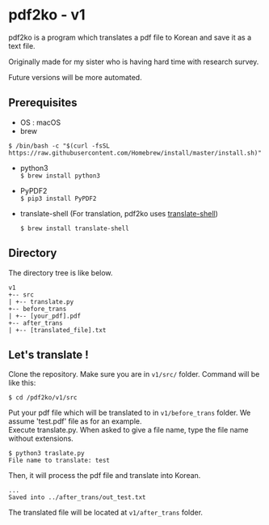 # pdf2ko - v1

pdf2ko is a program which translates a pdf file to Korean and save it as a text file. 

Originally made for my sister who is having hard time with research survey. 

Future versions will be more automated. 


## Prerequisites
- OS : macOS
- brew
```
$ /bin/bash -c "$(curl -fsSL https://raw.githubusercontent.com/Homebrew/install/master/install.sh)"
```
- python3  
``$ brew install python3``
- PyPDF2  
  ``$ pip3 install PyPDF2`` 
- translate-shell (For translation, pdf2ko uses [translate-shell](https://github.com/soimort/translate-shell))  

  ``$ brew install translate-shell`` 

## Directory

The directory tree is like below.

```
v1
+-- src
| +-- translate.py
+-- before_trans
| +-- [your_pdf].pdf
+-- after_trans
| +-- [translated_file].txt
```


## Let's translate !
Clone the repository. Make sure you are in ``v1/src/`` folder.
 Command will be like this:

```
$ cd /pdf2ko/v1/src
```
Put your pdf file which will be translated to in ``v1/before_trans`` folder. We assume 'test.pdf' file as for an example.  
Execute translate.py. When asked to give a file name, type the file name without extensions.  

```
$ python3 traslate.py
File name to translate: test
```
Then, it will process the pdf file and translate into Korean.
```
...
Saved into ../after_trans/out_test.txt
```
The translated file will be located at ``v1/after_trans`` folder.


